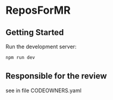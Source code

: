 # ReposForMR

## Getting Started
Run the development server:

```bash
npm run dev
```

## Responsible for the review
see in file CODEOWNERS.yaml